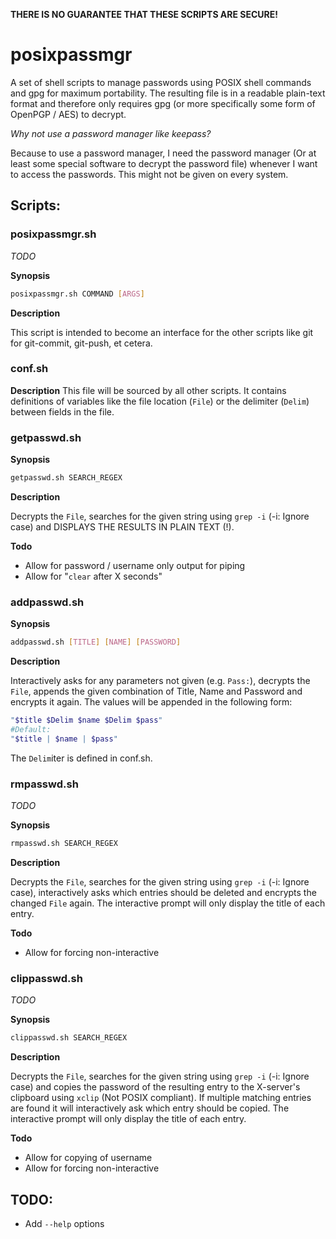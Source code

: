 **THERE IS NO GUARANTEE THAT THESE SCRIPTS ARE SECURE!**

# posixpassmgr

A set of shell scripts to manage passwords using POSIX shell commands and gpg for maximum portability. The resulting file is in a readable plain-text format and therefore only requires gpg (or more specifically some form of OpenPGP / AES) to decrypt.

*Why not use a password manager like keepass?*

Because to use a password manager, I need the password manager (Or at least some special software to decrypt the password file) whenever I want to access the passwords. This might not be given on every system.

## Scripts:

### posixpassmgr.sh
*TODO*

**Synopsis**

```sh
posixpassmgr.sh COMMAND [ARGS]
```
**Description**

This script is intended to become an interface for the other scripts like git for git-commit, git-push, et cetera.


### conf.sh

**Description**
This file will be sourced by all other scripts.
It contains definitions of variables like the file location (`File`) or the delimiter (`Delim`) between fields in the file.


### getpasswd.sh

**Synopsis**
```sh
getpasswd.sh SEARCH_REGEX
```
**Description**

Decrypts the `File`, searches for the given string using `grep -i` (-i: Ignore case) and DISPLAYS THE RESULTS IN PLAIN TEXT (!).

**Todo**

- Allow for password / username only output for piping
- Allow for "`clear` after X seconds"


### addpasswd.sh

**Synopsis**

```sh
addpasswd.sh [TITLE] [NAME] [PASSWORD]
```

**Description**

Interactively asks for any parameters not given (e.g. `Pass:`), decrypts the `File`, appends the given combination of Title, Name and Password and encrypts it again.
The values will be appended in the following form:
```sh
"$title $Delim $name $Delim $pass"
#Default:
"$title | $name | $pass"
```
The `Delim`iter is defined in conf.sh.


### rmpasswd.sh
*TODO*

**Synopsis**

```sh
rmpasswd.sh SEARCH_REGEX
```

**Description**

Decrypts the `File`, searches for the given string using `grep -i` (-i: Ignore case), interactively asks which entries should be deleted and encrypts the changed `File` again. The interactive prompt will only display the title of each entry.

**Todo**

- Allow for forcing non-interactive


### clippasswd.sh
*TODO*

**Synopsis**
```sh
clippasswd.sh SEARCH_REGEX
```

**Description**

Decrypts the `File`, searches for the given string using `grep -i` (-i: Ignore case) and copies the password of the resulting entry to the X-server's clipboard using `xclip` (Not POSIX compliant).
If multiple matching entries are found it will interactively ask which entry should be copied. The interactive prompt will only display the title of each entry.

**Todo**

- Allow for copying of username
- Allow for forcing non-interactive

## TODO:

- Add `--help` options

